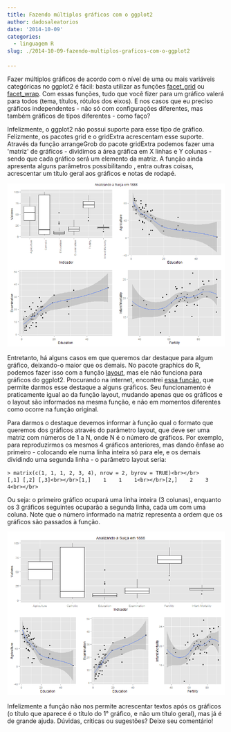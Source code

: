 ```yaml
---
title: Fazendo múltiplos gráficos com o ggplot2
author: dadosaleatorios
date: '2014-10-09'
categories:
  - linguagem R
slug: ./2014-10-09-fazendo-multiplos-graficos-com-o-ggplot2

---
```


Fazer múltiplos gráficos de acordo com o nível de uma ou mais variáveis categóricas no ggplot2 é fácil: basta utilizar as funções [facet_grid](http://docs.ggplot2.org/current/facet_grid.html) ou [facet_wrap](http://docs.ggplot2.org/current/facet_wrap.html). Com essas funções, tudo que você fizer para um gráfico valerá para todos (tema, títulos, rótulos dos eixos). E nos casos que eu preciso gráficos independentes - não só com configurações diferentes, mas também gráficos de tipos diferentes - como faço?

Infelizmente, o ggplot2 não possui suporte para esse tipo de gráfico. Felizmente, os pacotes grid e o gridExtra acrescentam esse suporte. Através da função arrangeGrob do pacote gridExtra podemos fazer uma 'matriz' de gráficos - dividimos a área gráfica em X linhas e Y colunas - sendo que cada gráfico será um elemento da matriz. A função ainda apresenta alguns parâmetros possibilitando , entra outras coisas, acrescentar um título geral aos gráficos e notas de rodapé.

![](./imagem-01.png)

Entretanto, há alguns casos em que queremos dar destaque para algum gráfico, deixando-o maior que os demais. No pacote graphics do R, podemos fazer isso com a função [layout](http://stat.ethz.ch/R-manual/R-devel/library/graphics/html/layout.html), mas ele não funciona para gráficos do ggplot2. Procurando na internet, encontrei [essa função](http://www.cookbook-r.com/Graphs/Multiple_graphs_on_one_page_(ggplot2)/), que permite darmos esse destaque a alguns gráficos. Seu funcionamento é praticamente igual ao da função layout, mudando apenas que os gráficos e o layout são informados na mesma função, e não em momentos diferentes como ocorre na função original.

Para darmos o destaque devemos informar à função qual o formato que queremos dos gráficos através do parâmetro layout, que deve ser uma matriz com números de 1 a N, onde N é o número de gráficos. Por exemplo, para reproduzirmos os mesmos 4 gráficos anteriores, mas dando ênfase ao primeiro - colocando ele numa linha inteira só para ele, e os demais dividindo uma segunda linha - o parâmetro layout seria:

    > matrix(c(1, 1, 1, 2, 3, 4), nrow = 2, byrow = TRUE)<br></br>     [,1] [,2] [,3]<br></br>[1,]    1    1    1<br></br>[2,]    2    3    4<br></br>

Ou seja: o primeiro gráfico ocupará uma linha inteira (3 colunas), enquanto os 3 gráficos seguintes ocuparão a segunda linha, cada um com uma coluna. Note que o número informado na matriz representa a ordem que os gráficos são passados à função.

![](./imagem-02.png)

Infelizmente a função não nos permite acrescentar textos após os gráficos (o título que aparece é o título do 1° gráfico, e não um título geral), mas já é de grande ajuda. Dúvidas, críticas ou sugestões? Deixe seu comentário!
